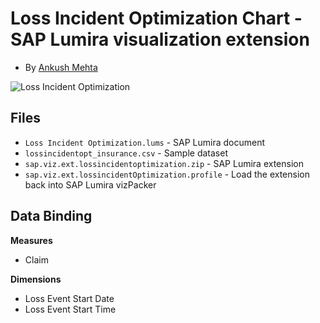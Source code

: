 Loss Incident Optimization Chart - SAP Lumira visualization extension
=================================================
* By [Ankush Mehta](http://scn.sap.com/people/ankush.mehta)<br>

![Loss Incident Optimization](https://github.com/SAP/lumira-extension-viz/blob/master/Loss_Incident_Optimization/LossIncidentOptimization.PNG)

Files
-----------
* `Loss Incident Optimization.lums` - SAP Lumira document
* `lossincidentopt_insurance.csv` - Sample dataset
* `sap.viz.ext.lossincidentoptimization.zip` - SAP Lumira extension
* `sap.viz.ext.lossincidentOptimization.profile` - Load the extension back into SAP Lumira vizPacker

Data Binding
-------------
<strong>Measures</strong>
* Claim

<strong>Dimensions</strong>
* Loss Event Start Date
* Loss Event Start Time


